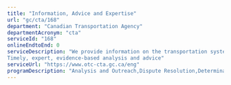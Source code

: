 ```yaml
---
title: "Information, Advice and Expertise"
url: "gc/cta/168"
department: "Canadian Transportation Agency"
departmentAcronym: "cta"
serviceId: "168"
onlineEndtoEnd: 0
serviceDescription: "We provide information on the transportation system, the rights and responsibilities of transportation providers and users, and the Agency's legislation and services.:
Timely, expert, evidence-based analysis and advice"
serviceUrl: "https://www.otc-cta.gc.ca/eng"
programDescription: "Analysis and Outreach,Dispute Resolution,Determinations and Compliance,Internal Services"
---
```

